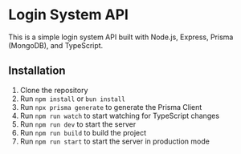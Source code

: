 # Login System API

This is a simple login system API built with Node.js, Express, Prisma (MongoDB), and TypeScript.

## Installation

1. Clone the repository
2. Run `npm install` or `bun install`
3. Run `npx prisma generate` to generate the Prisma Client
4. Run `npm run watch` to start watching for TypeScript changes
5. Run `npm run dev` to start the server
6. Run `npm run build` to build the project
7. Run `npm run start` to start the server in production mode
